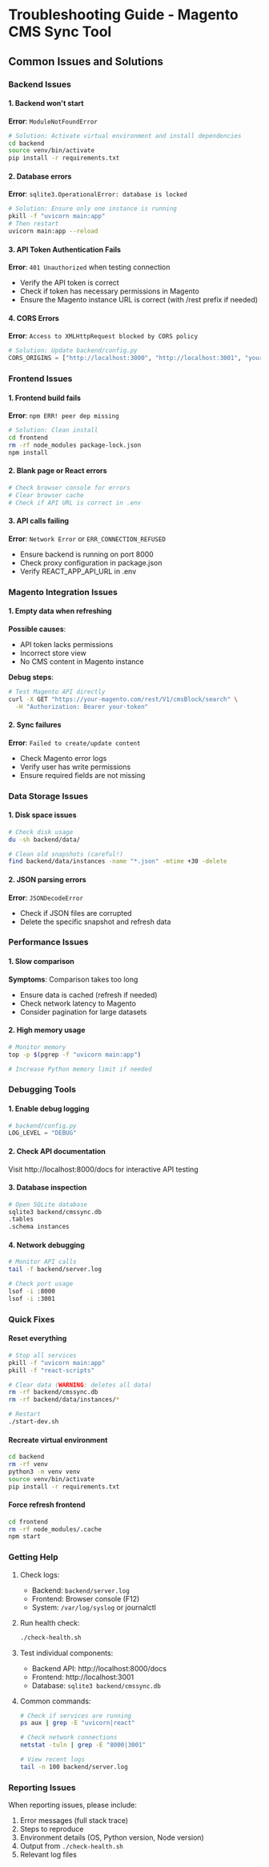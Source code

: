 # Troubleshooting Guide - Magento CMS Sync Tool

## Common Issues and Solutions

### Backend Issues

#### 1. Backend won't start
**Error**: `ModuleNotFoundError`
```bash
# Solution: Activate virtual environment and install dependencies
cd backend
source venv/bin/activate
pip install -r requirements.txt
```

#### 2. Database errors
**Error**: `sqlite3.OperationalError: database is locked`
```bash
# Solution: Ensure only one instance is running
pkill -f "uvicorn main:app"
# Then restart
uvicorn main:app --reload
```

#### 3. API Token Authentication Fails
**Error**: `401 Unauthorized` when testing connection
- Verify the API token is correct
- Check if token has necessary permissions in Magento
- Ensure the Magento instance URL is correct (with /rest prefix if needed)

#### 4. CORS Errors
**Error**: `Access to XMLHttpRequest blocked by CORS policy`
```python
# Solution: Update backend/config.py
CORS_ORIGINS = ["http://localhost:3000", "http://localhost:3001", "your-frontend-url"]
```

### Frontend Issues

#### 1. Frontend build fails
**Error**: `npm ERR! peer dep missing`
```bash
# Solution: Clean install
cd frontend
rm -rf node_modules package-lock.json
npm install
```

#### 2. Blank page or React errors
```bash
# Check browser console for errors
# Clear browser cache
# Check if API URL is correct in .env
```

#### 3. API calls failing
**Error**: `Network Error` or `ERR_CONNECTION_REFUSED`
- Ensure backend is running on port 8000
- Check proxy configuration in package.json
- Verify REACT_APP_API_URL in .env

### Magento Integration Issues

#### 1. Empty data when refreshing
**Possible causes**:
- API token lacks permissions
- Incorrect store view
- No CMS content in Magento instance

**Debug steps**:
```bash
# Test Magento API directly
curl -X GET "https://your-magento.com/rest/V1/cmsBlock/search" \
  -H "Authorization: Bearer your-token"
```

#### 2. Sync failures
**Error**: `Failed to create/update content`
- Check Magento error logs
- Verify user has write permissions
- Ensure required fields are not missing

### Data Storage Issues

#### 1. Disk space issues
```bash
# Check disk usage
du -sh backend/data/

# Clean old snapshots (careful!)
find backend/data/instances -name "*.json" -mtime +30 -delete
```

#### 2. JSON parsing errors
**Error**: `JSONDecodeError`
- Check if JSON files are corrupted
- Delete the specific snapshot and refresh data

### Performance Issues

#### 1. Slow comparison
**Symptoms**: Comparison takes too long
- Ensure data is cached (refresh if needed)
- Check network latency to Magento
- Consider pagination for large datasets

#### 2. High memory usage
```bash
# Monitor memory
top -p $(pgrep -f "uvicorn main:app")

# Increase Python memory limit if needed
```

### Debugging Tools

#### 1. Enable debug logging
```python
# backend/config.py
LOG_LEVEL = "DEBUG"
```

#### 2. Check API documentation
Visit http://localhost:8000/docs for interactive API testing

#### 3. Database inspection
```bash
# Open SQLite database
sqlite3 backend/cmssync.db
.tables
.schema instances
```

#### 4. Network debugging
```bash
# Monitor API calls
tail -f backend/server.log

# Check port usage
lsof -i :8000
lsof -i :3001
```

### Quick Fixes

#### Reset everything
```bash
# Stop all services
pkill -f "uvicorn main:app"
pkill -f "react-scripts"

# Clear data (WARNING: deletes all data)
rm -rf backend/cmssync.db
rm -rf backend/data/instances/*

# Restart
./start-dev.sh
```

#### Recreate virtual environment
```bash
cd backend
rm -rf venv
python3 -m venv venv
source venv/bin/activate
pip install -r requirements.txt
```

#### Force refresh frontend
```bash
cd frontend
rm -rf node_modules/.cache
npm start
```

### Getting Help

1. Check logs:
   - Backend: `backend/server.log`
   - Frontend: Browser console (F12)
   - System: `/var/log/syslog` or journalctl

2. Run health check:
   ```bash
   ./check-health.sh
   ```

3. Test individual components:
   - Backend API: http://localhost:8000/docs
   - Frontend: http://localhost:3001
   - Database: `sqlite3 backend/cmssync.db`

4. Common commands:
   ```bash
   # Check if services are running
   ps aux | grep -E "uvicorn|react"
   
   # Check network connections
   netstat -tuln | grep -E "8000|3001"
   
   # View recent logs
   tail -n 100 backend/server.log
   ```

### Reporting Issues

When reporting issues, please include:
1. Error messages (full stack trace)
2. Steps to reproduce
3. Environment details (OS, Python version, Node version)
4. Output from `./check-health.sh`
5. Relevant log files